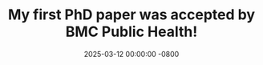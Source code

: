 ---
title: >-
    My first PhD paper was accepted by BMC Public Health!
date: 2025-03-12 00:00:00 -0800
---